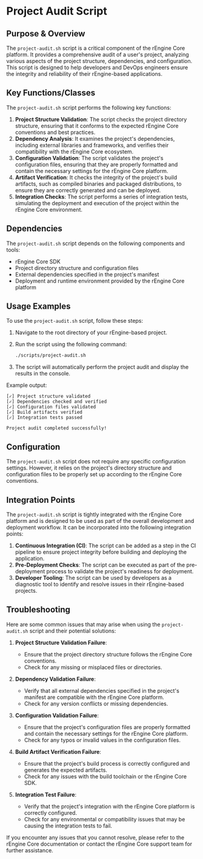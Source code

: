 # Project Audit Script

## Purpose & Overview

The `project-audit.sh` script is a critical component of the rEngine Core platform. It provides a comprehensive audit of a user's project, analyzing various aspects of the project structure, dependencies, and configuration. This script is designed to help developers and DevOps engineers ensure the integrity and reliability of their rEngine-based applications.

## Key Functions/Classes

The `project-audit.sh` script performs the following key functions:

1. **Project Structure Validation**: The script checks the project directory structure, ensuring that it conforms to the expected rEngine Core conventions and best practices.
2. **Dependency Analysis**: It examines the project's dependencies, including external libraries and frameworks, and verifies their compatibility with the rEngine Core ecosystem.
3. **Configuration Validation**: The script validates the project's configuration files, ensuring that they are properly formatted and contain the necessary settings for the rEngine Core platform.
4. **Artifact Verification**: It checks the integrity of the project's build artifacts, such as compiled binaries and packaged distributions, to ensure they are correctly generated and can be deployed.
5. **Integration Checks**: The script performs a series of integration tests, simulating the deployment and execution of the project within the rEngine Core environment.

## Dependencies

The `project-audit.sh` script depends on the following components and tools:

- rEngine Core SDK
- Project directory structure and configuration files
- External dependencies specified in the project's manifest
- Deployment and runtime environment provided by the rEngine Core platform

## Usage Examples

To use the `project-audit.sh` script, follow these steps:

1. Navigate to the root directory of your rEngine-based project.
2. Run the script using the following command:

   ```bash
   ./scripts/project-audit.sh
   ```

1. The script will automatically perform the project audit and display the results in the console.

Example output:

```
[✓] Project structure validated
[✓] Dependencies checked and verified
[✓] Configuration files validated
[✓] Build artifacts verified
[✓] Integration tests passed

Project audit completed successfully!
```

## Configuration

The `project-audit.sh` script does not require any specific configuration settings. However, it relies on the project's directory structure and configuration files to be properly set up according to the rEngine Core conventions.

## Integration Points

The `project-audit.sh` script is tightly integrated with the rEngine Core platform and is designed to be used as part of the overall development and deployment workflow. It can be incorporated into the following integration points:

1. **Continuous Integration (CI)**: The script can be added as a step in the CI pipeline to ensure project integrity before building and deploying the application.
2. **Pre-Deployment Checks**: The script can be executed as part of the pre-deployment process to validate the project's readiness for deployment.
3. **Developer Tooling**: The script can be used by developers as a diagnostic tool to identify and resolve issues in their rEngine-based projects.

## Troubleshooting

Here are some common issues that may arise when using the `project-audit.sh` script and their potential solutions:

1. **Project Structure Validation Failure**:
   - Ensure that the project directory structure follows the rEngine Core conventions.
   - Check for any missing or misplaced files or directories.

1. **Dependency Validation Failure**:
   - Verify that all external dependencies specified in the project's manifest are compatible with the rEngine Core platform.
   - Check for any version conflicts or missing dependencies.

1. **Configuration Validation Failure**:
   - Ensure that the project's configuration files are properly formatted and contain the necessary settings for the rEngine Core platform.
   - Check for any typos or invalid values in the configuration files.

1. **Build Artifact Verification Failure**:
   - Ensure that the project's build process is correctly configured and generates the expected artifacts.
   - Check for any issues with the build toolchain or the rEngine Core SDK.

1. **Integration Test Failure**:
   - Verify that the project's integration with the rEngine Core platform is correctly configured.
   - Check for any environmental or compatibility issues that may be causing the integration tests to fail.

If you encounter any issues that you cannot resolve, please refer to the rEngine Core documentation or contact the rEngine Core support team for further assistance.
